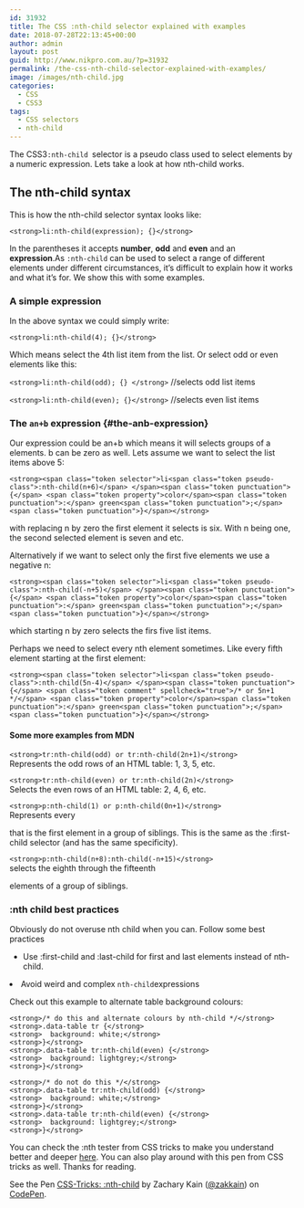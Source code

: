 ```yaml
---
id: 31932
title: The CSS :nth-child selector explained with examples
date: 2018-07-28T22:13:45+00:00
author: admin
layout: post
guid: http://www.nikpro.com.au/?p=31932
permalink: /the-css-nth-child-selector-explained-with-examples/
image: /images/nth-child.jpg
categories:
  - CSS
  - CSS3
tags:
  - CSS selectors
  - nth-child
---
```

The CSS3<code class=" language-undefined">:nth-child </code>selector is a pseudo class used to select elements by a numeric expression. Lets take a look at how nth-child works.

## The nth-child syntax

This is how the nth-child selector syntax looks like:

`<strong>li:nth-child(expression); {}</strong>`

In the parentheses it accepts **number**, **odd** and **even** and an **expression**.As <code class=" language-undefined">:nth-child</code> can be used to select a range of different elements under different circumstances, it’s difficult to explain how it works and what it’s for. We show this with some examples.

### A simple expression

In the above syntax we could simply write:

`<strong>li:nth-child(4); {}</strong>`

Which means select the 4th list item from the list. Or select odd or even elements like this:

`<strong>li:nth-child(odd); {} </strong>` //selects odd list items

`<strong>li:nth-child(even); {}</strong>` //selects even list items

### The <code class=" language-undefined">an+b</code> expression {#the-anb-expression}

Our expression could be an+b which means it will selects groups of a elements. b can be zero as well. Lets assume we want to select the list items above 5:

`<strong><span class="token selector">li<span class="token pseudo-class">:nth-child(n+6)</span> </span><span class="token punctuation">{</span> <span class="token property">color</span><span class="token punctuation">:</span> green<span class="token punctuation">;</span> <span class="token punctuation">}</span></strong>`

with replacing n by zero the first element it selects is six. With n being one, the second selected element is seven and etc.

Alternatively if we want to select only the first five elements we use a negative n:

`<strong><span class="token selector">li<span class="token pseudo-class">:nth-child(-n+5)</span> </span><span class="token punctuation">{</span> <span class="token property">color</span><span class="token punctuation">:</span> green<span class="token punctuation">;</span> <span class="token punctuation">}</span></strong>`

which starting n by zero selects the firs five list items.

Perhaps we need to select every nth element sometimes. Like every fifth element starting at the first element:

`<strong><span class="token selector">li<span class="token pseudo-class">:nth-child(5n-4)</span> </span><span class="token punctuation">{</span> <span class="token comment" spellcheck="true">/* or 5n+1 */</span> <span class="token property">color</span><span class="token punctuation">:</span> green<span class="token punctuation">;</span> <span class="token punctuation">}</span></strong>`

#### Some more examples from MDN

`<strong>tr:nth-child(odd) or tr:nth-child(2n+1)</strong>`  
Represents the odd rows of an HTML table: 1, 3, 5, etc.

`<strong>tr:nth-child(even) or tr:nth-child(2n)</strong>`  
Selects the even rows of an HTML table: 2, 4, 6, etc.

`<strong>p:nth-child(1) or p:nth-child(0n+1)</strong>`  
Represents every <p> that is the first element in a group of siblings. This is the same as the :first-child selector (and has the same specificity).

`<strong>p:nth-child(n+8):nth-child(-n+15)</strong>`  
selects the eighth through the fifteenth <p> elements of a group of siblings.

### :nth child best practices

Obviously do not overuse nth child when you can. Follow some best practices 

  * Use :first-child and :last-child for first and last elements instead of nth-child.
<li id="tip-4-avoid-weird-and-complex-nth-childnbspexpressions">
  Avoid weird and complex <code class=" language-undefined">nth-child</code>expressions
</li>

Check out this example to alternate table background colours:

`<strong>/* do this and alternate colours by nth-child */</strong>`  
`<strong>.data-table tr {</strong>`  
`<strong>  background: white;</strong>`  
`<strong>}</strong>`  
`<strong>.data-table tr:nth-child(even) {</strong>`  
`<strong>  background: lightgrey;</strong>`  
`<strong>}</strong>`

`<strong>/* do not do this */</strong>`  
`<strong>.data-table tr:nth-child(odd) {</strong>`  
`<strong>  background: white;</strong>`  
`<strong>}</strong>`  
`<strong>.data-table tr:nth-child(even) {</strong>`  
`<strong>  background: lightgrey;</strong>`  
`<strong>}</strong>`

You can check the :nth tester from CSS tricks to make you understand better and deeper <a href="https://css-tricks.com/examples/nth-child-tester/" target="_blank" rel="noopener noreferrer">here</a>. You can also play around with this pen from CSS tricks as well. Thanks for reading.

<p class="codepen" data-height="500" data-theme-id="0" data-slug-hash="ALiBx" data-default-tab="html,result" data-user="zakkain" data-pen-title="CSS-Tricks: :nth-child">
  See the Pen <a href="https://codepen.io/zakkain/pen/ALiBx/">CSS-Tricks: :nth-child</a> by Zachary Kain (<a href="https://codepen.io/zakkain">@zakkain</a>) on <a href="https://codepen.io">CodePen</a>.
</p>